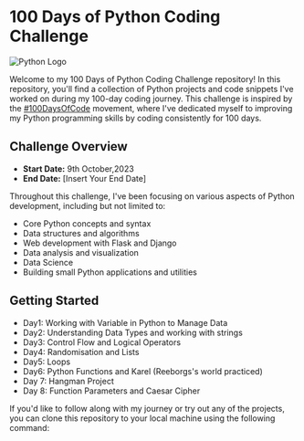 # 100 Days of Python Coding Challenge

![Python Logo](https://upload.wikimedia.org/wikipedia/commons/thumb/0/0a/Python.svg/2048px-Python.svg.png)

Welcome to my 100 Days of Python Coding Challenge repository! In this repository, you'll find a collection of Python projects and code snippets I've worked on during my 100-day coding journey. This challenge is inspired by the [#100DaysOfCode](https://www.100daysofcode.com/) movement, where I've dedicated myself to improving my Python programming skills by coding consistently for 100 days.

## Challenge Overview

- **Start Date:** 9th October,2023
- **End Date:** [Insert Your End Date]

Throughout this challenge, I've been focusing on various aspects of Python development, including but not limited to:

- Core Python concepts and syntax
- Data structures and algorithms
- Web development with Flask and Django
- Data analysis and visualization
- Data Science
- Building small Python applications and utilities

## Getting Started
- Day1: Working with Variable in Python to Manage Data
- Day2: Understanding Data Types and working with strings
- Day3: Control Flow and Logical Operators
- Day4: Randomisation and Lists
- Day5: Loops
- Day6: Python Functions and Karel (Reeborgs's world practiced)
- Day 7: Hangman Project
- Day 8: Function Parameters and Caesar Cipher


If you'd like to follow along with my journey or try out any of the projects, you can clone this repository to your local machine using the following command:


